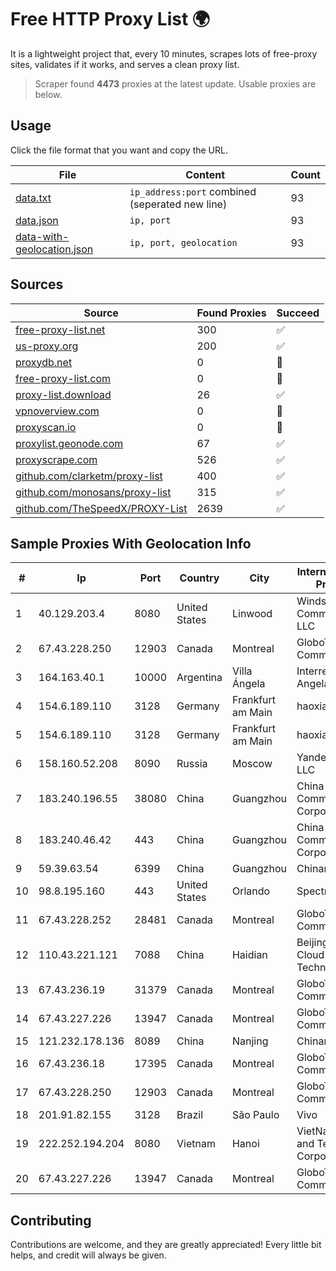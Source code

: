 
# Free HTTP Proxy List 🌍

It is a lightweight project that, every 10 minutes, scrapes lots of free-proxy sites, validates if it works, and serves a clean proxy list.


> Scraper found **4473** proxies at the latest update. Usable proxies are below.

## Usage

Click the file format that you want and copy the URL.


|File|Content|Count|
|----|-------|-----|
|[data.txt](https://raw.githubusercontent.com/themiralay/Proxy-List-World/master/data.txt)|`ip_address:port` combined (seperated new line)|93|
|[data.json](https://raw.githubusercontent.com/themiralay/Proxy-List-World/master/data.json)|`ip, port`|93|
|[data-with-geolocation.json](https://raw.githubusercontent.com/themiralay/Proxy-List-World/master/data-with-geolocation.json)|`ip, port, geolocation`|93|

## Sources

|Source|Found Proxies|Succeed|
|------|-------------|-------|
|[free-proxy-list.net](https://free-proxy-list.net)|300|✅|
|[us-proxy.org](https://www.us-proxy.org)|200|✅|
|[proxydb.net](http://proxydb.net)|0|🚫|
|[free-proxy-list.com](https://free-proxy-list.com/?page=&port=&type%5B%5D=http&type%5B%5D=https&up_time=0&search=Search)|0|🚫|
|[proxy-list.download](https://www.proxy-list.download/HTTP)|26|✅|
|[vpnoverview.com](https://vpnoverview.com/privacy/anonymous-browsing/free-proxy-servers)|0|🚫|
|[proxyscan.io](https://www.proxyscan.io)|0|🚫|
|[proxylist.geonode.com](https://proxylist.geonode.com/api/proxy-list?limit=300&page=1&sort_by=lastChecked&sort_type=desc&protocols=http,https)|67|✅|
|[proxyscrape.com](https://api.proxyscrape.com/v2/?request=displayproxies&protocol=http&timeout=10000&country=all&ssl=all&anonymity=all)|526|✅|
|[github.com/clarketm/proxy-list](https://raw.githubusercontent.com/clarketm/proxy-list/master/proxy-list-raw.txt)|400|✅|
|[github.com/monosans/proxy-list](https://raw.githubusercontent.com/monosans/proxy-list/main/proxies/http.txt)|315|✅|
|[github.com/TheSpeedX/PROXY-List](https://raw.githubusercontent.com/TheSpeedX/PROXY-List/master/http.txt)|2639|✅|


## Sample Proxies With Geolocation Info

|#|Ip|Port|Country|City|Internet Service Provider|
|-|--|----|-------|----|-------------------------|
|1|40.129.203.4|8080|United States|Linwood|Windstream Communications LLC|
|2|67.43.228.250|12903|Canada|Montreal|GloboTech Communications|
|3|164.163.40.1|10000|Argentina|Villa Ángela|Interret Villa Angela SRL|
|4|154.6.189.110|3128|Germany|Frankfurt am Main|haoxiangyun|
|5|154.6.189.110|3128|Germany|Frankfurt am Main|haoxiangyun|
|6|158.160.52.208|8090|Russia|Moscow|Yandex.Cloud LLC|
|7|183.240.196.55|38080|China|Guangzhou|China Mobile Communications Corporation|
|8|183.240.46.42|443|China|Guangzhou|China Mobile Communications Corporation|
|9|59.39.63.54|6399|China|Guangzhou|Chinanet|
|10|98.8.195.160|443|United States|Orlando|Spectrum|
|11|67.43.228.252|28481|Canada|Montreal|GloboTech Communications|
|12|110.43.221.121|7088|China|Haidian|Beijing Kingsoft Cloud Internet Technology Co|
|13|67.43.236.19|31379|Canada|Montreal|GloboTech Communications|
|14|67.43.227.226|13947|Canada|Montreal|GloboTech Communications|
|15|121.232.178.136|8089|China|Nanjing|Chinanet|
|16|67.43.236.18|17395|Canada|Montreal|GloboTech Communications|
|17|67.43.228.250|12903|Canada|Montreal|GloboTech Communications|
|18|201.91.82.155|3128|Brazil|São Paulo|Vivo|
|19|222.252.194.204|8080|Vietnam|Hanoi|VietNam Post and Telecom Corporation|
|20|67.43.227.226|13947|Canada|Montreal|GloboTech Communications|



## Contributing

Contributions are welcome, and they are greatly appreciated! Every
little bit helps, and credit will always be given.

